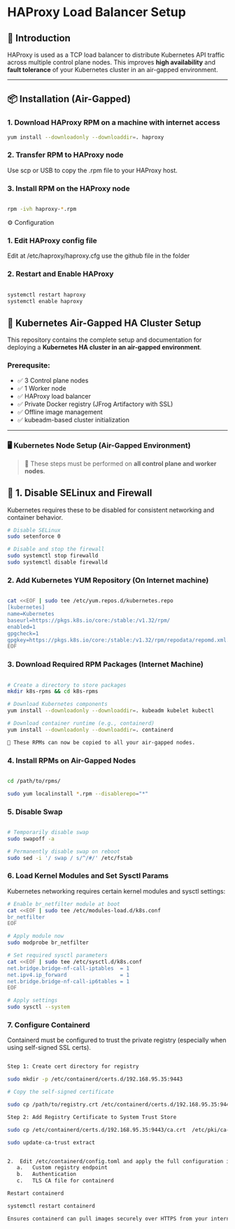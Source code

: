 # HAProxy Load Balancer Setup

## 📖 Introduction

HAProxy is used as a TCP load balancer to distribute Kubernetes API traffic across multiple control plane nodes. This improves **high availability** and **fault tolerance** of your Kubernetes cluster in an air-gapped environment.

---

## 📦 Installation (Air-Gapped)

### 1. Download HAProxy RPM on a machine with internet access

```bash
yum install --downloadonly --downloaddir=. haproxy

```
### 2.  Transfer RPM to HAProxy node 

Use scp or USB to copy the .rpm file to your HAProxy host.

### 3. Install RPM on the HAProxy node

```bash

rpm -ivh haproxy-*.rpm

```
⚙️ Configuration

### 1. Edit HAProxy config file  

Edit at /etc/haproxy/haproxy.cfg   use the github file in the folder

### 2. Restart and Enable HAProxy

```bash

systemctl restart haproxy
systemctl enable haproxy

```


## 🚀 Kubernetes Air-Gapped HA Cluster Setup

This repository contains the complete setup and documentation for deploying a **Kubernetes HA cluster in an air-gapped environment**.

### Prerequsite:

- ✅ 3 Control plane nodes
- ✅ 1 Worker node
- ✅ HAProxy load balancer
- ✅ Private Docker registry (JFrog Artifactory with SSL)
- ✅ Offline image management
- ✅ kubeadm-based cluster initialization

---

### 🖥️ Kubernetes Node Setup (Air-Gapped Environment)

> 🔁 These steps must be performed on **all control plane and worker nodes**.


## 📌 1. Disable SELinux and Firewall

Kubernetes requires these to be disabled for consistent networking and container behavior.

```bash
# Disable SELinux
sudo setenforce 0

# Disable and stop the firewall
sudo systemctl stop firewalld
sudo systemctl disable firewalld

```

### 2. Add Kubernetes YUM Repository (On Internet machine)

```bash

cat <<EOF | sudo tee /etc/yum.repos.d/kubernetes.repo
[kubernetes]
name=Kubernetes
baseurl=https://pkgs.k8s.io/core:/stable:/v1.32/rpm/
enabled=1
gpgcheck=1
gpgkey=https://pkgs.k8s.io/core:/stable:/v1.32/rpm/repodata/repomd.xml.key
EOF
```

### 3. Download Required RPM Packages (Internet Machine)

```bash

# Create a directory to store packages
mkdir k8s-rpms && cd k8s-rpms

# Download Kubernetes components
yum install --downloadonly --downloaddir=. kubeadm kubelet kubectl

# Download container runtime (e.g., containerd)
yum install --downloadonly --downloaddir=. containerd

🎯 These RPMs can now be copied to all your air-gapped nodes.
```

### 4. Install RPMs on Air-Gapped Nodes

```bash

cd /path/to/rpms/

sudo yum localinstall *.rpm --disablerepo="*"

```

### 5. Disable Swap
```bash

# Temporarily disable swap
sudo swapoff -a

# Permanently disable swap on reboot
sudo sed -i '/ swap / s/^/#/' /etc/fstab

```
### 6. Load Kernel Modules and Set Sysctl Params

Kubernetes networking requires certain kernel modules and sysctl settings:

```bash
# Enable br_netfilter module at boot
cat <<EOF | sudo tee /etc/modules-load.d/k8s.conf
br_netfilter
EOF

# Apply module now
sudo modprobe br_netfilter

# Set required sysctl parameters
cat <<EOF | sudo tee /etc/sysctl.d/k8s.conf
net.bridge.bridge-nf-call-iptables  = 1
net.ipv4.ip_forward                 = 1
net.bridge.bridge-nf-call-ip6tables = 1
EOF

# Apply settings
sudo sysctl --system

```

### 7. Configure Containerd

Containerd must be configured to trust the private registry (especially when using self-signed SSL certs).

```bash

Step 1: Create cert directory for registry

sudo mkdir -p /etc/containerd/certs.d/192.168.95.35:9443

# Copy the self-signed certificate

sudo cp /path/to/registry.crt /etc/containerd/certs.d/192.168.95.35:9443/ca.crt

Step 2: Add Registry Certificate to System Trust Store

sudo cp /etc/containerd/certs.d/192.168.95.35:9443/ca.crt  /etc/pki/ca-trust/source/anchors/registry.crt

sudo update-ca-trust extract


2.	Edit /etc/containerd/config.toml and apply the full configuration including:
   a.	Custom registry endpoint
   b.	Authentication
   c.	TLS CA file for containerd

Restart containerd

systemctl restart containerd

Ensures containerd can pull images securely over HTTPS from your internal registry.   (Perform all these steps on all nodes)

```








